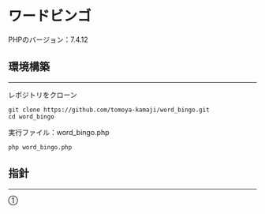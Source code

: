 # ワードビンゴ
PHPのバージョン：7.4.12



## 環境構築
---
レポジトリをクローン
```
git clone https://github.com/tomoya-kamaji/word_bingo.git
cd word_bingo
```
実行ファイル：word_bingo.php
```
php word_bingo.php
```

## 指針
---
①
